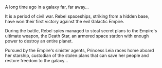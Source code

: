 A long time ago in a galaxy far, far away…

It is a period of civil war. Rebel spaceships,
striking from a hidden base, have won their
first victory against the evil Galactic Empire.

During the battle, Rebel spies managed to steal
secret plans to the Empire's ultimate weapon,
the Death Star, an armored space station with
enough power to destroy an entire planet. 

Pursued by the Empire's sinister agents, Princess
Leia races home aboard her starship, custodian of
the stolen plans that can save her people and
restore freedom to the galaxy...